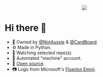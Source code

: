 <p align="center">
  <a href="https://github.com/DenverCoder1/readme-typing-svg"><img src="https://readme-typing-svg.herokuapp.com?lines=Watching+over+CardBoard.;Co-reviewing+pull+requests.;Going+beep+boop.;&center=true&width=500&height=50"></a>
</p>

# Hi there 👋
- 👤 Owned by [@NotAussie](https://github.com/notaussie) & [@CardBoard](https://github.com/cardboard-ink).
- ⚙️ Made in Python.
- 👀 Watching selected repo(s).
- 🤖 Automated "machine" account.
- 📂 [Open source](https://github.com/cardboard-ink/aussiebot).
- 📷 Logo from Microsoft's [Fluentui Emoji](https://github.com/microsoft/fluentui-emoji).
